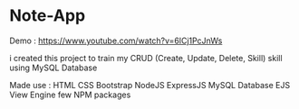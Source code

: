 # Note-App

Demo : https://www.youtube.com/watch?v=6lCj1PcJnWs


i created this project to train my CRUD (Create, Update, Delete, Skill) skill using MySQL Database

Made use :
    HTML
    CSS
    Bootstrap
    NodeJS
    ExpressJS
    MySQL Database
    EJS View Engine
    few NPM packages
    
